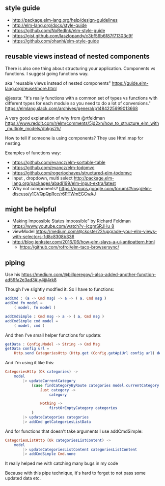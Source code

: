 ## style guide

- http://package.elm-lang.org/help/design-guidelines
- http://elm-lang.org/docs/style-guide
- https://github.com/NoRedInk/elm-style-guide
- https://gist.github.com/laszlopandy/c3bf56b6f87f71303c9f
- https://github.com/ohanhi/elm-style-guide

## reusable views instead of nested components

There is also one thing about structuring your application. Components vs functions. I suggest going functions way. 

aka "reusable views instead of nested components" https://guide.elm-lang.org/reuse/more.html

@jessta: "It's really functions with a common set of types vs functions with different types for each module so you need to do a lot of conversions." https://elmlang.slack.com/archives/general/p1484225699013668

A very good explanation of why from @rtfeldman https://www.reddit.com/r/elm/comments/5jd2xn/how_to_structure_elm_with_multiple_models/dbkgs2h/

How to tell if someone is using components? They use Html.map for nesting.

Examples of functions way:

- https://github.com/evancz/elm-sortable-table
- https://github.com/evancz/elm-todomvc
- https://github.com/rogeriochaves/structured-elm-todomvc
- input , dropdown, multi select http://package.elm-lang.org/packages/abadi199/elm-input-extra/latest
- Why not components? https://groups.google.com/forum/#!msg/elm-discuss/y1CVQpQpRcc/r6PTWmEGCwAJ

## might be helpful

- Making Impossible States Impossible" by Richard Feldman https://www.youtube.com/watch?v=IcgmSRJHu_8
- viewModel https://medium.com/@ckoster22/upgrade-your-elm-views-with-selectors-1d8c8308b336
- http://blog.jenkster.com/2016/06/how-elm-slays-a-ui-antipattern.html
  - https://github.com/rofrol/elm-taco-browsersync/

## piping

Use his https://medium.com/@billperegoy/i-also-added-another-function-ad59fa2e3ad3#.y4jji4rk8

Though I've slightly modfied it. So I have to functions:

```elm
addCmd : (a -> Cmd msg) -> a -> ( a, Cmd msg )
addCmd fn model =
    ( model, fn model )

addCmdSimple : Cmd msg -> a -> ( a, Cmd msg )
addCmdSimple cmd model =
    ( model, cmd )
```

And then I've small helper functions for update:

```elm
getData : Config.Model -> String -> Cmd Msg
getData config url =
    Http.send CategoriesHttp (Http.get (Config.getApiUrl config url) decodeData)
```

And I'm using it like this:

```elm
CategoriesHttp (Ok categories) ->
    model
        |> updateCurrentCategory
            (case findCategoryByRoute categories model.currentCategory.route of
                Just category ->
                    category

                Nothing ->
                    firstOrEmptyCategory categories
            )
        |> updateCategories categories
        |> addCmd getCategoriesListData
```

 
And for functions that doesn't take arguments I use addCmdSimple:

```elm 
CategoriesListHttp (Ok categoriesListContent) ->
    model
        |> updateCategoriesListContent categoriesListContent
        |> addCmdSimple Cmd.none
```

It really helped me with catching many bugs in my code

Because with this pipe technique, it's hard to forget to not pass some updated data etc.
